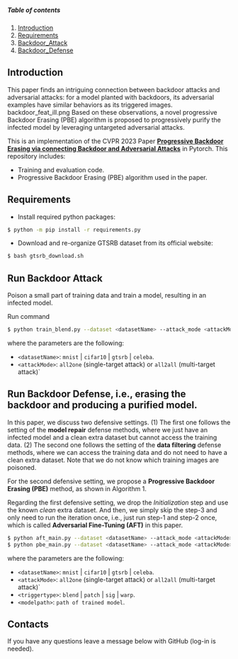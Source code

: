 ##### Table of contents
1. [Introduction](#Introduction)
2. [Requirements](#Requirements)
3. [Backdoor_Attack](#Backdoor_Attack)
4. [Backdoor_Defense](#Backdoor_Defense)


## Introduction


This paper finds an intriguing connection between backdoor attacks and adversarial attacks: for a model planted with backdoors,
its adversarial examples have similar behaviors as its triggered images. 
backdoor_feat_ill.png
Based on these observations, a novel progressive Backdoor Erasing (PBE) algorithm is proposed to
progressively purify the infected model by leveraging untargeted adversarial attacks.

This is an implementation of the CVPR 2023 Paper **[Progressive Backdoor Erasing via connecting Backdoor and Adversarial Attacks](https://arxiv.org/abs/2202.06312)** in Pytorch. This repository includes:
- Training and evaluation code.
- Progressive Backdoor Erasing (PBE) algorithm used in the paper.


## Requirements
- Install required python packages:
```bash
$ python -m pip install -r requirements.py
```

- Download and re-organize GTSRB dataset from its official website:
```bash
$ bash gtsrb_download.sh
```

## Run Backdoor Attack
Poison a small part of training data and train a model, resulting in an infected model.

Run command 
```bash
$ python train_blend.py --dataset <datasetName> --attack_mode <attackMode>
```
where the parameters are the following:
- `<datasetName>`: `mnist` | `cifar10` | `gtsrb` | `celeba`.
- `<attackMode>`: `all2one` (single-target attack) or `all2all` (multi-target attack)`


## Run Backdoor Defense, i.e., erasing the backdoor and producing a purified model.
In this paper, we discuss two defensive settings. (1) The first one follows the setting of the **model repair** defense methods, where we just have an infected model and a clean extra dataset but cannot access the training data. (2) The second one follows the setting of the **data filtering** defense methods, where we can access the training data and do not need to have a clean extra dataset. Note that we do not know which training images are poisoned. 

For the second defensive setting, we propose a **Progressive Backdoor Erasing (PBE)** method, as shown in Algorithm 1. 

Regarding the first defensive setting, we drop the *Initialization* step and use the known *clean* extra dataset. And then, we simply skip the step-3 and only need to run the iteration once, i.e., just run step-1 and step-2 once, which is called **Adversarial Fine-Tuning (AFT)** in this paper.

```bash
$ python aft_main.py --dataset <datasetName> --attack_mode <attackMode> --trigger_type <triggertype> --model_path <modelpath> (with clean data)
$ python pbe_main.py --dataset <datasetName> --attack_mode <attackMode> --trigger_type <triggertype> --model_path <modelpath> (without clean data)
```
where the parameters are the following:
- `<datasetName>`: `mnist` | `cifar10` | `gtsrb` | `celeba`.
- `<attackMode>`: `all2one` (single-target attack) or `all2all` (multi-target attack)`
- `<triggertype>`: `blend` | `patch` | `sig` | `warp`.
- `<modelpath>`: `path of trained model`.


## Contacts

If you have any questions leave a message below with GitHub (log-in is needed).


